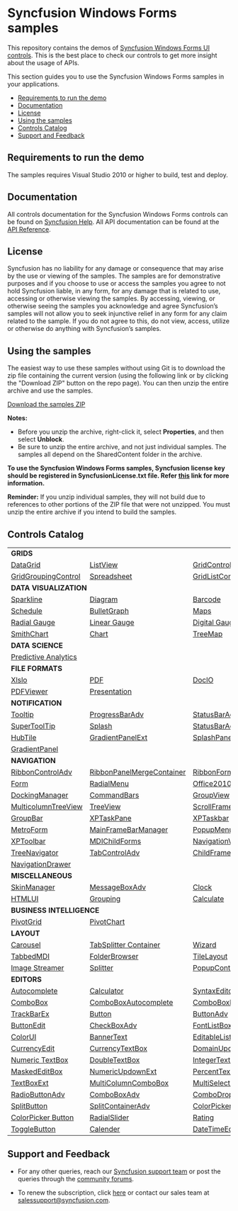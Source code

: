# Syncfusion Windows Forms samples

This repository contains the demos of [Syncfusion Windows Forms UI controls](https://www.syncfusion.com/products/windows-forms?utm_source=github&utm_medium=listing). This is the best place to check our controls to get more insight about the usage of APIs.

This section guides you to use the Syncfusion Windows Forms samples in your applications.

* [Requirements to run the demo](#requirements-to-run-the-demo)
* [Documentation](#documentation)
* [License](#license)
* [Using the samples](#using-the-samples)
* [Controls Catalog](#controls-catalog)
* [Support and Feedback](#support-and-feedback)

## <a name="requirements-to-run-the-demo"></a>Requirements to run the demo ##

The samples requires Visual Studio 2010 or higher to build, test and deploy. 

## <a name="documentation"></a>Documentation ##

All controls documentation for the Syncfusion Windows Forms controls can be found on [Syncfusion Help](https://help.syncfusion.com/windowsforms/overview?utm_source=github&utm_medium=listing). All API documentation can be found at the [API Reference](https://help.syncfusion.com/cr/windowsforms?utm_source=github&utm_medium=listing).


## <a name="license"></a>License ##

Syncfusion has no liability for any damage or consequence that may arise by the use or viewing of the samples. The samples are for demonstrative purposes and if you choose to use or access the samples you agree to not hold Syncfusion liable, in any form, for any damage that is related to use, accessing or otherwise viewing the samples. By accessing, viewing, or otherwise seeing the samples you acknowledge and agree Syncfusion’s samples will not allow you to seek injunctive relief in any form for any claim related to the sample. If you do not agree to this, do not view, access, utilize or otherwise do anything with Syncfusion’s samples.

## <a name="using-the-samples"></a>Using the samples ##

The easiest way to use these samples without using Git is to download the zip file containing the current version (using the following link or by clicking the "Download ZIP" button on the repo page). You can then unzip the entire archive and use the samples.

   [Download the samples ZIP](../../archive/master.zip)

   **Notes:** 
   * Before you unzip the archive, right-click it, select **Properties**, and then select **Unblock**.
   * Be sure to unzip the entire archive, and not just individual samples. The samples all depend on the SharedContent folder in the archive.  

**To use the Syncfusion Windows Forms samples, Syncfusion license key should be registered in SyncfusionLicense.txt file. Refer [this](https://www.syncfusion.com/kb/9002?utm_source=github&utm_medium=listing) link for more information.**



**Reminder:** If you unzip individual samples, they will not build due to references to other portions of the ZIP file that were not unzipped. You must unzip the entire archive if you intend to build the samples.


## <a name="controls-catalog"></a>Controls Catalog ## 

<table>
<tr>
<td colspan="3" rowspan="1">
<b>GRIDS<b>
</td>
</tr>    
<tr>
<td>
<a href="DataGrid.WinForms/Samples">DataGrid</a>
</td>
<td>
<a href="Tools.Windows/Samples/List%20Controls/SfListView">ListView</a>
</td>
<td>
<a href="Grid.Windows/Samples/Serialization/Serialization%20Demo">GridControl</a>
</tr>
<tr>
<td>
<a href="Grid.Grouping.Windows/Samples">GridGroupingControl</a>
</td>
<td>
<a href="Spreadsheet.Windows">Spreadsheet</a>
</td>
<td>
<a href="Grid.Windows/Samples/Grid%20List%20Control">GridListControl</a>
</td>
</tr>
<tr>
<td colspan="3" rowspan="1">
<b>DATA VISUALIZATION</b>
</td>
</tr>    
<tr>
<td>
<a href="Spreadsheet.Windows/Samples/Sparklines">Sparkline</a>
</td>
<td>
<a href="Diagram.Windows/Samples">Diagram</a>
</td>
<td>
<a href="SfBarcode.Windows/Samples">Barcode</a>
</td>
</tr>
<tr>
<td>
<a href="Schedule.Windows/Samples">Schedule</a>
</td>
<td>
<a href="BulletGraph.Windows/Samples">BulletGraph</a>
</td>
<td>
<a href="Maps.Windows">Maps</a>
</td>
</tr>
<tr>
<td>
<a href="Gauge.Windows/Samples/RadialGauge/RadialGauge">Radial Gauge</a>
</td>
<td>
<a href="Gauge.Windows/Samples/LinearGauge/LinearGauge">Linear Gauge</a>
</td>
<td>
<a href="Gauge.Windows/Samples/DigitalGauge/DigitalGauge">Digital Gauge</a>
</td>
</tr>
<tr>
<td>
<a href="SmithChart.WinForms/Samples">SmithChart</a>
</td>
<td>
<a href="Chart.Windows/Samples">Chart</a>
</td>
<td>
<a href="TreeMap.Windows">TreeMap</a>
</td>
</tr>
<tr>
<td colspan="3" rowspan="1">
<b>DATA SCIENCE</b>
</td>
</tr>    
<tr>
<td colspan="3" rowspan="1">
<a href="PMML.Windows/PMMLWFSampleBrowser">Predictive Analytics</a>
</td>
</tr>
<tr>
<td colspan="3" rowspan="1">
<b>FILE FORMATS</b>
</td>
</tr>    
<tr>
<td>
<a href="XlsIO.Windows/Samples">Xlslo</a>
</td>
<td>
<a href="PDF.Windows/Samples">PDF</a>
</td>
<td>
<a href="DocIO.Windows/Samples">DoclO</a>
</td>
</tr>
<tr>
<td >
<a href="PdfViewer.Windows/Samples">PDFViewer</a>
</td>
<td colspan="2" rowspan="1">
<a href="Presentation.Windows/Samples">Presentation</a>
</td>
</tr>
<tr>
<td colspan="3" rowspan="1">
<b>NOTIFICATION</b>
</td>
</tr>    
<tr>
<td>
<a href="Core.WinForms/Samples/SfToolTip/GettingStarted">Tooltip</a>
</td>
<td>
<a href="Tools.Windows/Samples/Progressbar">ProgressBarAdv</a>
</td>
<td>
<a href="Tools.Windows/Samples/StatusBar/StatusBarAdv">StatusBarAdv</a>
</td>
</tr>
<tr>
<td>
<a href="Tools.Windows/Samples/Super%20Tooltip/SuperTooltip">SuperToolTip</a>
</td>
<td>
<a href="Tools.Windows/Samples/Splash/Splash%20Control">Splash</a>
</td>
<td>
<a href="Tools.Windows/Samples/StatusBar/StatusBarAdv%20Panel">StatusBarAdvPanel</a>
</td>
</tr>
<tr>
<td>
<a href="Tools.Windows/Samples/HubTile/HubTile/HubTile">HubTile</a>
</td>
<td>
<a href="Tools.Windows/Samples/Container%20controls/Gradient%20Panel">GradientPanelExt</a>
</td>
<td>
<a href="Tools.Windows/Samples/Splash/SplashPanel">SplashPanel</a>
</td>
</tr>
<tr>
<td colspan="3" rowspan="1">
<a href="Tools.Windows/Samples/Container%20controls/Gradient%20Panel">GradientPanel</a>
</td>
</tr>
<tr>
<td colspan="3" rowspan="1">
<b>NAVIGATION</b>
</td>
</tr>    
<tr>
<td>
<a href="Tools.Windows/Samples/Ribbon/RibbonControlAdv">RibbonControlAdv</a>
</td>
<td>
<a href="Tools.Windows/Samples/Ribbon/RibbonMerge">RibbonPanelMergeContainer</a>
</td>
<td>
<a href="Tools.Windows/Samples/Ribbon">RibbonForm</a>
</td>
</tr>
<tr>
<td>
<a href="Core.WinForms/Samples/SfForm">Form</a>
</td>
<td>
<a href="Tools.Windows/Samples/RadialMenu/RadialMenu">RadialMenu</a>
</td>
<td>
<a href="Tools.Windows/Samples/Office%20Style%20Form/Office2010Form">Office2010Form</a>
</td>
</tr>
<tr>
<td>
<a href="Tools.Windows/Samples/Docking%20manager">DockingManager</a>
</td>
<td>
<a href="Tools.Windows/Samples/ToolBars/Command%20Bars">CommandBars</a>
</td>
<td>
<a href="Grid.Grouping.Windows">GroupView</a>
</td>
</tr>
<tr>
<td>
<a href="Tools.Windows/Samples/TreeView/Multi%20Column%20TreeView">MulticolumnTreeView</a>
</td>
<td>
<a href="Tools.Windows/Samples/TreeView">TreeView</a>
</td>
<td>
<a href="Tools.Windows/Samples/Scrollers%20Frame/Scrollers%20Frame">ScrollFrame</a>
</td>
</tr>
<tr>
<td>
<a href="Tools.Windows/Samples/GroupBar">GroupBar</a>
</td>
<td>
<a href="Tools.Windows/Samples/Wizard/Task%20Pane">XPTaskPane</a>
</td>
<td>
<a href="Tools.Windows/Samples/TaskBar/XpTaskbar">XPTaskbar</a>
</td>
</tr>
<tr>
<td>
<a href="Tools.Windows/Samples">MetroForm</a>
</td>
<td>
<a href="Tools.Windows/Samples/Menu">MainFrameBarManager</a>
</td>
<td>
<a href="Tools.Windows/Samples/Container%20controls/Popup%20Container">PopupMenu</a>
</td>
</tr>
<tr>
<td>
<a href="Tools.Windows/Samples/ToolBars/Toolbars">XPToolbar</a>
</td>
<td>
<a href="Tools.Windows/Samples/Menu/MDI">MDIChildForms</a>
</td>
<td>
<a href="Tools.Windows/Samples/Hierarchical%20navigator/Navigation%20View">NavigationView</a>
</td>
</tr>
<tr>
<td>
<a href="Tools.Windows/Samples/TreeNavigator">TreeNavigator</a>
</td>
<td>
<a href="Tools.Windows/Samples/TabControl">TabControlAdv</a>
</td>
<td>
<a href="Tools.Windows/Samples/Menu">ChildFrameBarManager</a>
</td>
</tr>
<tr>
<td>
<a href="Tools.Windows/Samples/NavigationDrawer">NavigationDrawer</a>
</td>
<td colspan="3" rowspan="1">
  
</td>
</tr>
<tr>
<td colspan="3" rowspan="1">
<b>MISCELLANEOUS</b>
</td>
</tr>    
<tr>
<td>
<a href="Tools.Windows/Samples/Skin%20Manager/Skin%20Manager">SkinManager</a>
</td>
<td>
<a href="Tools.Windows/Samples/MessageBoxAdv/MessageBoxAdv">MessageBoxAdv</a>
</td>
<td>
<a href="Tools.Windows/Samples/Clock/Clock">Clock</a>
</td>
</tr>
<tr>
<td>
<a href="HTMLUI.Windows">HTMLUI</a>
</td>
<td>
<a href="Grid.Grouping.Windows/Samples">Grouping</a>
</td>
<td>
<a href="Calculate.Windows/Samples">Calculate</a>
</td>
</tr>
<tr>
<td colspan="3" rowspan="1">
<b>BUSINESS INTELLIGENCE</b>
</td>
</tr>    
<tr>
<td>
<a href="XlsIO.Windows/Samples/Business%20Intelligence/Pivot%20Table">PivotGrid</a>
</td>
<td colspan="2" rowspan="1">
<a href="XlsIO.Windows/Samples/Business%20Intelligence/Pivot%20Chart">PivotChart</a>
</td>
</tr>
<tr>
<td colspan="3" rowspan="1">
<b>LAYOUT</b>
</td>
</tr>    
<tr>
<td>
<a href="Tools.Windows/Samples/Carousel/Carousel">Carousel</a>
</td>
<td>
<a href="Tools.Windows/Samples/Container%20controls/TabBarSplitter">TabSplitter Container</a>
</td>
<td>
<a href="Tools.Windows/Samples/Wizard/Wizard%20Control">Wizard</a>
</td>
</tr>
<tr>
<td>
<a href="Tools.Windows/Samples/TabbedMdi%20manager/Tabbed%20MDI">TabbedMDI</a>
</td>
<td>
<a href="Tools.Windows/Samples/FolderBrowser/Folder%20Browser">FolderBrowser</a>
</td>
<td>
<a href="Tools.Windows/Samples/Tile%20layout/TileLayout">TileLayout</a>
</td>
</tr>
<tr>
<td>
<a href="Tools.Windows/Samples/Tile%20layout/TileLayout">Image Streamer</a>
</td>
<td>
<a href="Tools.Windows/Samples/Tile%20layout/TileLayout">Splitter</a>
</td>
<td>
<a href="Tools.Windows/Samples/Container%20controls/Popup%20Container">PopupControlContainer</a>
</td>
</tr>
<tr>
<td colspan="3" rowspan="1">
<b>EDITORS</b>
</td>
</tr>                               
<tr>
<td>
<a href="Tools.Windows/Samples/Input%20Controls/Autocomplete">Autocomplete</a>
</td>
<td>
<a href="Tools.Windows/Samples/Input%20Controls/Calculator">Calculator</a>
</td>
<td>
<a href="Tools.Windows/Samples/Editor%20Controls/Editor%20Controls">SyntaxEditor</a>
</td>
</tr>
<tr>
<td>
<a href="Tools.Windows/Samples/List%20Controls/SfComboBox">ComboBox</a>
</td>
<td>
<a href="Tools.Windows/Samples/List%20Controls/ComboBox%20Autocomplete">ComboBoxAutocomplete</a>
</td>
<td>
<a href="Tools.Windows/Samples/List%20Controls/ComboBox%20Base">ComboBoxBase</a>
</td>
</tr>
<tr>
<td>
<a href="Tools.Windows/Samples/Editor%20Controls/Editor%20Controls">TrackBarEx</a>
</td>
<td>
<a href="Core.WinForms/Samples/SfButton">Button</a>
</td>
<td>
<a href="Tools.Windows/Samples/Editor%20Controls/Editor%20Controls">ButtonAdv</a>
</td>
</tr>
<tr>
<td>
<a href="Tools.Windows/Samples/Editor%20Controls/Editor%20Controls">ButtonEdit</a>
</td>
<td>
<a href="Tools.Windows/Samples/Input%20Controls/CheckBoxAdv">CheckBoxAdv</a>
</td>
<td>
<a href="Tools.Windows/Samples/List%20Controls/FontListBox">FontListBox</a>
</td>
</tr>
<tr>
<td>
<a href="Tools.Windows/Samples/ColorUI%20Controls/Color%20UI%20Control">ColorUI</a>
</td>
<td>
<a href="Tools.Windows/Samples/Editor%20Controls/Editor%20Controls">BannerText</a>
</td>
<td>
<a href="Tools.Windows/Samples/Editor%20Controls/Editor%20Controls">EditableList</a>
</td>
</tr>
<tr>
<td>
<a href="Tools.Windows/Samples/Editor%20Controls/Editor%20Controls">CurrencyEdit</a>
</td>
<td>
<a href="Tools.Windows/Samples/Editor%20Controls/Editor%20Controls">CurrencyTextBox</a>
</td>
<td>
<a href="Tools.Windows/Samples/Editor%20Controls/Editor%20Controls">DomainUpdownExt</a>
</td>
</tr>
<tr>
<td>
<a href="Tools.Windows/Samples/Input%20Controls/SfNumericTextBox">Numeric TextBox</a>
</td>
<td>
<a href="Tools.Windows/Samples/Editor%20Controls/Editor%20Controls">DoubleTextBox</a>
</td>
<td>
<a href="Tools.Windows/Samples/Editor%20Controls/Editor%20Controls">IntegerTextBox</a>
</td>
</tr>
<tr>
<td>
<a href="Tools.Windows/Samples/Editor%20Controls/Editor%20Controls">MaskedEditBox</a>
</td>
<td>
<a href="Tools.Windows/Samples/Editor%20Controls/Editor%20Controls">NumericUpdownExt</a>
</td>
<td>
<a href="Tools.Windows/Samples/Editor%20Controls/Editor%20Controls">PercentTextBox</a>
</td>
</tr><tr>
<td>
<a href="Tools.Windows/Samples/Editor%20Controls/Editor%20Controls">TextBoxExt</a>
</td>
<td>
<a href="Tools.Windows/Samples/List%20Controls/Multi%20Column%20ComboBox">MultiColumnComboBox</a>
</td>
<td>
<a href="Tools.Windows/Samples/List%20Controls/MultiSelectionComboBox">MultiSelectionComboBox</a>
</td>
</tr>
<tr>
<td>
<a href="Tools.Windows/Samples/Input%20Controls/RadioButtonAdv">RadioButtonAdv</a>
</td>
<td>
<a href="Tools.Windows/Samples/List%20Controls/ComboBoxAdv">ComboBoxAdv</a>
</td>
<td>
<a href="Tools.Windows/Samples/List%20Controls/Combo%20DropDown">ComboDropDown</a>
</td>
</tr>
<tr>
<td>
<a href="Core.WinForms/Samples/SfButton/Buttons">SplitButton</a>
</td>
<td>
<a href="Tools.Windows/Samples/Container%20controls/Split%20ContainerAdv">SplitContainerAdv</a>
</td>
<td>
<a href="Tools.Windows/Samples/ColorUI%20Controls/Color%20UI%20Control">ColorPickerUIAdv</a>
</td>
</tr>
<tr>
<td>
<a href="Tools.Windows/Samples/ColorUI%20Controls/ColorPickerButton">ColorPicker Button</a>
</td>
<td>
<a href="Tools.Windows/Samples/RadialSlider/RadialSlider">RadialSlider</a>
</td>
<td>
<a href="Tools.Windows/Samples/RatingControl">Rating</a>
</td>
</tr>
<tr>
<td>
<a href="Tools.Windows/Samples/ToggleButton/ToggleButton">ToggleButton</a>
</td>
<td>
<a href="Tools.Windows/Samples/Input%20Controls/SfCalendar">Calender</a>
</td>
<td>
<a href="Tools.Windows/Samples/Input%20Controls/SfDateTimeEdit/Getting%20Started">DateTimeEdit</a>
</td>
</tr>
</table>

## <a name="support-and-feedback"></a>Support and Feedback ##

* For any other queries, reach our [Syncfusion support team](https://www.syncfusion.com/support/directtrac/incidents/newincident?utm_source=github&utm_medium=listing) or post the queries through the [community forums](https://www.syncfusion.com/forums?utm_source=github&utm_medium=listing).

* To renew the subscription, click [here](https://www.syncfusion.com/sales/products?utm_source=github&utm_medium=listing) or contact our sales team at <salessupport@syncfusion.com>.
  

